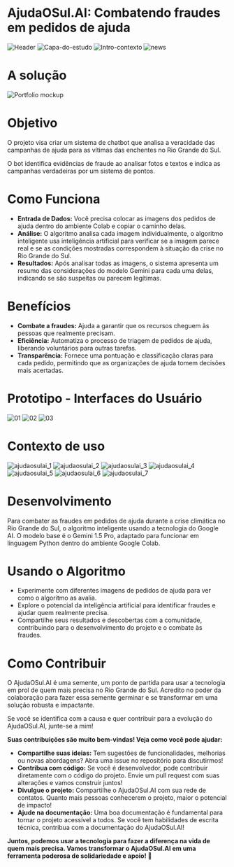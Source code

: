 # AjudaOSul.AI: Combatendo fraudes em pedidos de ajuda
![Header](https://github.com/bruninho-design/AjudaOSul.AI-ImersaoAlura/assets/169390737/b0e6530d-df2c-4413-ac4e-b6220788537d)
![Capa-do-estudo](https://github.com/bruninho-design/AjudaOSul.AI-ImersaoAlura/assets/169390737/fa0f6942-ddcc-446c-a009-eeccc9b661dd)
![Intro-contexto](https://github.com/bruninho-design/AjudaOSul.AI-ImersaoAlura/assets/169390737/86ed728b-529d-48a9-b84a-d6eb45d161c6)
![news](https://github.com/bruninho-design/AjudaOSul.AI-ImersaoAlura/assets/169390737/ca2be4f9-c3a7-45a2-ac5d-e984c23d6367)

# A solução
![Portfolio mockup](https://github.com/bruninho-design/AjudaOSul.AI-ImersaoAlura/assets/169390737/ee2293f1-dad6-48fa-a4e0-3af5eeda9f65)

# Objetivo
O projeto visa criar um sistema de chatbot que analisa a veracidade das campanhas de ajuda para as vítimas das enchentes no Rio Grande do Sul. 

O bot identifica evidências de fraude ao analisar fotos e textos e indica as campanhas verdadeiras por um sistema de pontos.

# Como Funciona

* **Entrada de Dados:**
Você precisa colocar as imagens dos pedidos de ajuda dentro do ambiente Colab e copiar o caminho delas.
* **Análise:**
O algoritmo analisa cada imagem individualmente, o algoritmo inteligente usa inteligência artificial para verificar se a imagem parece real e se as condições mostradas correspondem à situação da crise no Rio Grande do Sul.
* **Resultados:**
Após analisar todas as imagens, o sistema apresenta um resumo das considerações do modelo Gemini para cada uma delas, indicando se são suspeitas ou parecem legítimas.

# Benefícios
* **Combate a fraudes:** Ajuda a garantir que os recursos cheguem às pessoas que realmente precisam.
* **Eficiência:** Automatiza o processo de triagem de pedidos de ajuda, liberando voluntários para outras tarefas.
* **Transparência:** Fornece uma pontuação e classificação claras para cada pedido, permitindo que as organizações de ajuda tomem decisões mais acertadas.

# Prototipo - Interfaces do Usuário
![01](https://github.com/bruninho-design/AjudaOSul.AI-ImersaoAlura/assets/169390737/8e598ce7-260a-4035-aded-456baef29bda)
![02](https://github.com/bruninho-design/AjudaOSul.AI-ImersaoAlura/assets/169390737/2691b2f6-fa79-49c4-b269-985e2ce8f1f9)
![03](https://github.com/bruninho-design/AjudaOSul.AI-ImersaoAlura/assets/169390737/5634ce00-8910-40c4-843f-0f53334b656c)

# Contexto de uso
![ajudaosulai_1](https://github.com/bruninho-design/AjudaOSul.AI-ImersaoAlura/assets/169390737/710b32c0-ef98-43d4-bdb8-23b0960e6687)
![ajudaosulai_2](https://github.com/bruninho-design/AjudaOSul.AI-ImersaoAlura/assets/169390737/0ea867e5-9366-45de-8092-bb0a902b4e05)
![ajudaosulai_3](https://github.com/bruninho-design/AjudaOSul.AI-ImersaoAlura/assets/169390737/8c2a88b0-3d63-4799-bb2e-98ca889532f5)
![ajudaosulai_4](https://github.com/bruninho-design/AjudaOSul.AI-ImersaoAlura/assets/169390737/03f4614a-6e55-423a-adc7-bb13c7b50654)
![ajudaosulai_5](https://github.com/bruninho-design/AjudaOSul.AI-ImersaoAlura/assets/169390737/6f7184e0-c6f1-4b04-b888-65d96fee385d)
![ajudaosulai_6](https://github.com/bruninho-design/AjudaOSul.AI-ImersaoAlura/assets/169390737/43a625a7-0d6a-46db-90d7-f27f83a656f6)
![ajudaosulai_7](https://github.com/bruninho-design/AjudaOSul.AI-ImersaoAlura/assets/169390737/36ce6ae7-335e-4977-b6bb-3e1061b5ba7c)

# Desenvolvimento
Para combater as fraudes em pedidos de ajuda durante a crise climática no Rio Grande do Sul, o algoritmo inteligente usando a tecnologia do Google AI. O modelo base é o Gemini 1.5 Pro, adaptado para funcionar em linguagem Python dentro do ambiente Google Colab.

# Usando o Algoritmo
* Experimente com diferentes imagens de pedidos de ajuda para ver como o algoritmo as avalia.
* Explore o potencial da inteligência artificial para identificar fraudes e ajudar quem realmente precisa.
* Compartilhe seus resultados e descobertas com a comunidade, contribuindo para o desenvolvimento do projeto e o combate às fraudes.

# Como Contribuir
O AjudaOSul.AI é uma semente, um ponto de partida para usar a tecnologia em prol de quem mais precisa no Rio Grande do Sul. Acredito no poder da colaboração para fazer essa semente germinar e se transformar em uma solução robusta e impactante.

Se você se identifica com a causa e quer contribuir para a evolução do AjudaOSul.AI, junte-se a mim!

**Suas contribuições são muito bem-vindas! Veja como você pode ajudar:**
* **Compartilhe suas ideias:** Tem sugestões de funcionalidades, melhorias ou novas abordagens? Abra uma issue no repositório para discutirmos!
* **Contribua com código:** Se você é desenvolvedor, pode contribuir diretamente com o código do projeto. Envie um pull request com suas alterações e vamos construir juntos!
* **Divulgue o projeto:** Compartilhe o AjudaOSul.AI com sua rede de contatos. Quanto mais pessoas conhecerem o projeto, maior o potencial de impacto!
* **Ajude na documentação:** Uma boa documentação é fundamental para tornar o projeto acessível a todos. Se você tem habilidades de escrita técnica, contribua com a documentação do AjudaOSul.AI!

**Juntos, podemos usar a tecnologia para fazer a diferença na vida de quem mais precisa. Vamos transformar o AjudaOSul.AI em uma ferramenta poderosa de solidariedade e apoio! 🚀**
